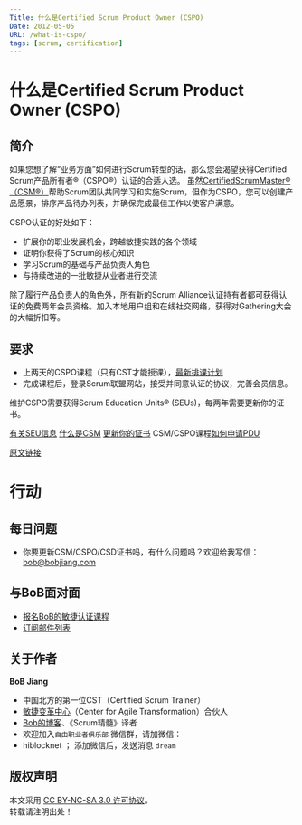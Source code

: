 ```yaml
---
Title: 什么是Certified Scrum Product Owner (CSPO)
Date: 2012-05-05
URL: /what-is-cspo/
tags: [scrum, certification]
---
```


# 什么是Certified Scrum Product Owner (CSPO)

## 简介
如果您想了解“业务方面”如何进行Scrum转型的话，那么您会渴望获得Certified Scrum产品所有者®（CSPO®）认证的合适人选。 虽然[CertifiedScrumMaster®（CSM®）](/what-is-csm)帮助Scrum团队共同学习和实施Scrum，但作为CSPO，您可以创建产品愿景，排序产品待办列表，并确保完成最佳工作以使客户满意。
 
CSPO认证的好处如下：

- 扩展你的职业发展机会，跨越敏捷实践的各个领域
- 证明你获得了Scrum的核心知识
- 学习Scrum的基础与产品负责人角色
- 与持续改进的一批敏捷从业者进行交流

除了履行产品负责人的角色外，所有新的Scrum Alliance认证持有者都可获得认证的免费两年会员资格。加入本地用户组和在线社交网络，获得对Gathering大会的大幅折扣等。

## 要求
- 上两天的CSPO课程（只有CST才能授课），[最新排课计划](https://appmopev1px9533.h5.xiaoeknow.com/homepage)
- 完成课程后，登录Scrum联盟网站，接受并同意认证的协议，完善会员信息。

维护CSPO需要获得Scrum Education Units® (SEUs)，每两年需要更新你的证书。

[有关SEU信息](/scrum-education-unit-seu/)
[什么是CSM](/what-is-csm/)
[更新你的证书](/renewing-certifications/)
CSM/CSPO课程[如何申请PDU](/apply-pdu-for-csm/)

[原文链接](https://www.scrumalliance.org/get-certified/product-owner-track/certified-scrum-product-owner)

# 行动

## 每日问题
- 你要更新CSM/CSPO/CSD证书吗，有什么问题吗？欢迎给我写信： bob@bobjiang.com 

## 与BoB面对面
- [报名BoB的敏捷认证课程](https://appmopev1px9533.h5.xiaoeknow.com/homepage)
- [订阅邮件列表](https://tinyletter.com/bobjiang)

## 关于作者
**BoB Jiang**

- 中国北方的第一位CST（Certified Scrum Trainer）  
- [敏捷变革中心](https://www.c4at.cn/)（Center for Agile Transformation）合伙人  
- [Bob的博客](https://www.bobjiang.com)、《Scrum精髓》译者
- 欢迎加入`自由职业者俱乐部` 微信群，请加微信：
- hiblocknet  ； 添加微信后，发送消息 `dream`

## 版权声明

本文采用 [CC BY-NC-SA 3.0 许可协议](https://creativecommons.org/licenses/by-nc-sa/3.0/deed.zh)。  
转载请注明出处！
